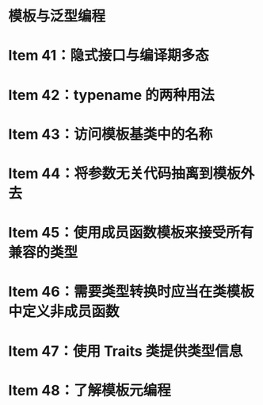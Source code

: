 # 模板与泛型编程

# Item 41：隐式接口与编译期多态





# Item 42：typename 的两种用法





# Item 43：访问模板基类中的名称





# Item 44：将参数无关代码抽离到模板外去



# Item 45：使用成员函数模板来接受所有兼容的类型



# Item 46：需要类型转换时应当在类模板中定义非成员函数



# Item 47：使用 Traits 类提供类型信息



# Item 48：了解模板元编程



